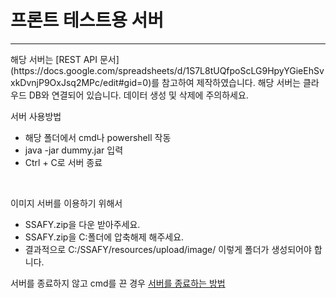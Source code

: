 <H1>프론트 테스트용 서버</H1>
<HR>
해당 서버는 [REST API 문서](https://docs.google.com/spreadsheets/d/1S7L8tUQfpoScLG9HpyYGieEhSvxkDvnjP9OxJsq2MPc/edit#gid=0)를 참고하여 제작하였습니다.
해당 서버는 클라우드 DB와 연결되어 있습니다.
데이터 생성 및 삭제에 주의하세요.

서버 사용방법
- 해당 폴더에서 cmd나 powershell 작동
- java -jar dummy.jar 입력
- Ctrl + C로 서버 종료
<br>


이미지 서버를 이용하기 위해서
- SSAFY.zip을 다운 받아주세요.
- SSAFY.zip을 C:폴더에 압축해제 해주세요.
- 결과적으로 C:/SSAFY/resources/upload/image/ 이렇게 폴더가 생성되어야 합니다.



서버를 종료하지 않고 cmd를 끈 경우
[서버를 종료하는 방법](https://ianean.blogspot.com/2021/04/port-netstat-kill.html)
